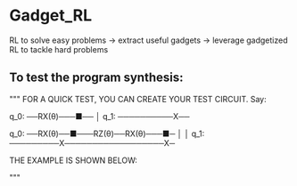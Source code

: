 # Gadget_RL
RL to solve easy problems -> extract useful gadgets -> leverage gadgetized RL to tackle hard problems


## To test the program synthesis:

"""
FOR A QUICK TEST, YOU CAN CREATE YOUR TEST CIRCUIT. Say:

q_0: ──RX(θ)───■──
               │
q_1: ──────────X──

q_0: ──RX(θ)──■───RZ(θ)──RX(θ)───■─
              │                  │
q_1: ─────────X──────────────────X─

THE EXAMPLE IS SHOWN BELOW:

"""
